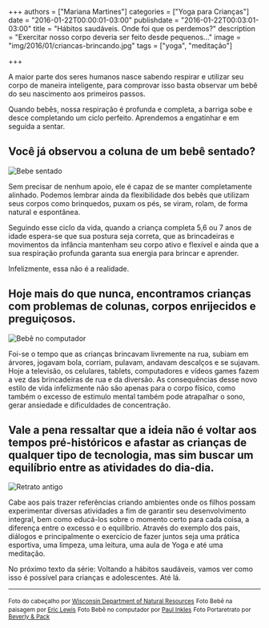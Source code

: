+++
authors = ["Mariana Martines"]
categories = ["Yoga para Crianças"]
date = "2016-01-22T00:00:01-03:00"
publishdate = "2016-01-22T00:03:01-03:00"
title = "Hábitos saudáveis. Onde foi que os perdemos?"
description = "Exercitar nosso corpo deveria ser feito desde pequenos..."
image = "img/2016/01/criancas-brincando.jpg"
tags = ["yoga", "meditação"]


+++


A maior parte dos seres humanos nasce sabendo respirar e utilizar seu corpo de maneira inteligente, para comprovar isso basta observar um bebê do seu nascimento aos primeiros passos.

Quando bebês, nossa respiração é profunda e completa, a barriga sobe e desce completando um ciclo perfeito. Aprendemos a engatinhar e em seguida a sentar.

## Você já observou a coluna de um bebê sentado?

![Bebe sentado](https://s3-sa-east-1.amazonaws.com/blog.autoconexao.org.br/img/2016/01/bebe-sentado.jpg)

Sem precisar de nenhum apoio, ele é capaz de se manter completamente alinhado. Podemos lembrar ainda da flexibilidade dos bebês que utilizam seus corpos como brinquedos, puxam os pés, se viram, rolam, de forma natural e espontânea.

Seguindo esse ciclo da vida, quando a criança completa 5,6 ou 7 anos de idade espera-se que sua postura seja correta, que as brincadeiras e movimentos da infância mantenham seu corpo ativo e flexível e ainda que a sua respiração profunda garanta sua energia para brincar e aprender.

Infelizmente, essa não é a realidade.

## Hoje mais do que nunca, encontramos crianças com problemas de colunas, corpos enrijecidos e preguiçosos.
![Bebê no computador](https://s3-sa-east-1.amazonaws.com/blog.autoconexao.org.br/img/2016/01/bebe-e-tecnologia.jpg)

Foi-se o tempo que as crianças brincavam livremente na rua, subiam em árvores, jogavam bola, corriam, pulavam, andavam descalços e se sujavam.
Hoje a televisão, os celulares, tablets, computadores e vídeos games fazem a vez das brincadeiras de rua e da diversão. As consequências desse novo estilo de vida infelizmente não são apenas para o corpo físico, como também o excesso de estimulo mental também pode atrapalhar o sono, gerar ansiedade e dificuldades de concentração.

## Vale a pena ressaltar que a ideia não é voltar aos tempos pré-históricos e afastar as crianças de qualquer tipo de tecnologia, mas sim buscar um equilíbrio entre as atividades do dia-dia.
![Retrato antigo](https://s3-sa-east-1.amazonaws.com/blog.autoconexao.org.br/img/2016/01/criancas-antigas.jpg)

Cabe aos pais trazer referências criando ambientes onde os filhos possam experimentar diversas atividades a fim de garantir seu desenvolvimento integral, bem como educá-los sobre o momento certo para cada coisa, a diferença entre o excesso e o equilíbrio. Através do exemplo dos pais, diálogos e principalmente o exercício de fazer juntos seja uma prática esportiva, uma limpeza, uma leitura, uma aula de Yoga e até uma meditação.


No próximo texto da série: Voltando a hábitos saudáveis, vamos ver como isso é possível para crianças e adolescentes. Até lá.



---
<small>Foto do cabeçalho por [Wisconsin Department of Natural Resources](https://www.flickr.com/photos/widnr/)</small>
<small>Foto Bebê na paisagem por [Eric Lewis](https://www.flickr.com/photos/subewl/)</small>
<small>Foto Bebê no computador por [Paul Inkles](https://www.flickr.com/photos/dumfstar/)</small>
<small>Foto Portaretrato por [Beverly & Pack](https://www.flickr.com/photos/walkadog/)</small>
